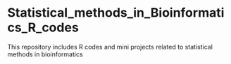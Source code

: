 # Statistical_methods_in_Bioinformatics_R_codes
This repository includes R codes and mini projects related to statistical methods in bioinformatics
